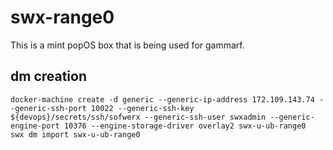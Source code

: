 # swx-range0

This is a mint popOS box that is being used for gammarf.

## dm creation

    docker-machine create -d generic --generic-ip-address 172.109.143.74 --generic-ssh-port 10022 --generic-ssh-key ${devops}/secrets/ssh/sofwerx --generic-ssh-user swxadmin --generic-engine-port 10376 --engine-storage-driver overlay2 swx-u-ub-range0
    swx dm import swx-u-ub-range0


